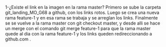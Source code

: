 1-¿Existe el link en la imagen en la rama master?
Primero se sube la carpeta git_landing_MO_G68 a github, con los links rotos. Luego se crea una nueva rama feature-1 y en esa rama se trabaja y se arreglan los links. Finalmente se 
se vuelve a la rama master con git checkout master, y desde alli se hace un merge con el comando git merge feature-1 para que la rama master quede al dia con la rama feature-1 y los links 
queden redireccionando a github.com .
